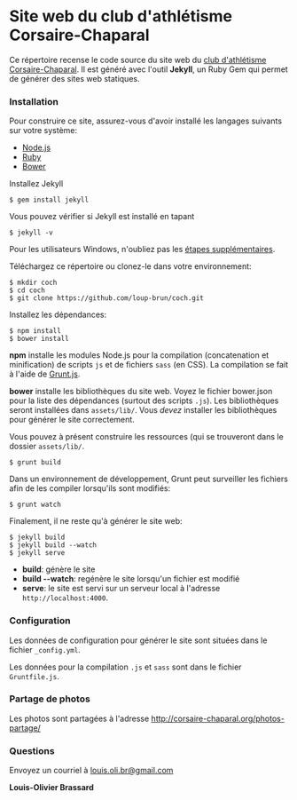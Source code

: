 Site web du club d'athlétisme Corsaire-Chaparal
===

Ce répertoire recense le code source du site web du [club d'athlétisme Corsaire-Chaparal](http://corsaire-chaparal.org). Il est généré avec l'outil **Jekyll**, un Ruby Gem qui permet de générer des sites web statiques.

### Installation

Pour construire ce site, assurez-vous d'avoir installé les langages suivants sur votre système:

- [Node.js](https://nodejs.org/)
- [Ruby](https://www.ruby-lang.org/fr/)
- [Bower](http://bower.io/)

Installez Jekyll

```
$ gem install jekyll
```

Vous pouvez vérifier si Jekyll est installé en tapant

```
$ jekyll -v
```

Pour les utilisateurs Windows, n'oubliez pas les [étapes supplémentaires](http://jekyll-windows.juthilo.com/1-ruby-and-devkit/).

Téléchargez ce répertoire ou clonez-le dans votre environnement:

```
$ mkdir coch
$ cd coch
$ git clone https://github.com/loup-brun/coch.git
```

Installez les dépendances:

```
$ npm install
$ bower install
```

**npm** installe les modules Node.js pour la compilation (concatenation et minification) de scripts `js` et de fichiers `sass` (en CSS). La compilation se fait à l'aide de [Grunt.js](http://gruntjs.com/).

**bower** installe les bibliothèques du site web. Voyez le fichier bower.json pour la liste des dépendances (surtout des scripts `.js`). Les bibliothèques seront installées dans `assets/lib/`. Vous _devez_ installer les bibliothèques pour générer le site correctement.

Vous pouvez à présent construire les ressources (qui se trouveront dans le dossier `assets/lib/`.

```
$ grunt build
```

Dans un environnement de développement, Grunt peut surveiller les fichiers afin de les compiler lorsqu'ils sont modifiés: 

```
$ grunt watch
```

Finalement, il ne reste qu'à générer le site web:

```
$ jekyll build
$ jekyll build --watch
$ jekyll serve
```

* **build**: génère le site
* **build --watch**: regénère le site lorsqu'un fichier est modifié
* **serve**: le site est servi sur un serveur local à l'adresse `http://localhost:4000`.

### Configuration

Les données de configuration pour générer le site sont situées dans le fichier `_config.yml`.

Les données pour la compilation `.js` et `sass` sont dans le fichier `Gruntfile.js`.

### Partage de photos

Les photos sont partagées à l'adresse http://corsaire-chaparal.org/photos-partage/

### Questions
Envoyez un courriel à louis.oli.br@gmail.com

**Louis-Olivier Brassard**

